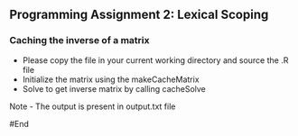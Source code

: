 ## Programming Assignment 2: Lexical Scoping

### Caching the inverse of a matrix

* Please copy the file in your current working directory and source the .R file
* Initialize the matrix using the makeCacheMatrix
* Solve to get inverse matrix by calling cacheSolve

Note - The output is present in output.txt file

#End
 